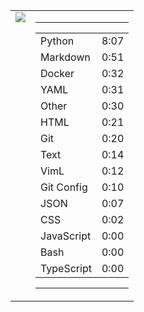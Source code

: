 
<table><tr>
<td valign="top">
  <img src="https://wakatime.com/share/@Aperture/0cd21d5d-ac4f-458d-9c71-d06f479c1297.png" />
</td>

<td valign="top">
  <hr>
  <table>
    <tr><td>Python</td><td>8:07</td></tr><tr><td>Markdown</td><td>0:51</td></tr><tr><td>Docker</td><td>0:32</td></tr><tr><td>YAML</td><td>0:31</td></tr><tr><td>Other</td><td>0:30</td></tr><tr><td>HTML</td><td>0:21</td></tr><tr><td>Git</td><td>0:20</td></tr><tr><td>Text</td><td>0:14</td></tr><tr><td>VimL</td><td>0:12</td></tr><tr><td>Git Config</td><td>0:10</td></tr><tr><td>JSON</td><td>0:07</td></tr><tr><td>CSS</td><td>0:02</td></tr><tr><td>JavaScript</td><td>0:00</td></tr><tr><td>Bash</td><td>0:00</td></tr><tr><td>TypeScript</td><td>0:00</td></tr>
  </table>
  <hr>
</td>
</tr></table>


